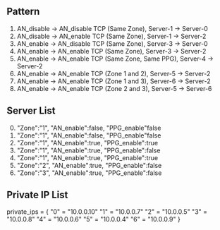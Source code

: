 ## Pattern

1. AN_disable -> AN_disable TCP (Same Zone), Server-1 -> Server-0
2. AN_disable -> AN_enable TCP (Same Zone), Server-1 -> Server-2
3. AN_enable -> AN_disable TCP (Same Zone), Server-3 -> Server-0
4. AN_enable -> AN_enable TCP (Same Zone), Server-3 -> Server-2
5. AN_enable -> AN_enable TCP (Same Zone, Same PPG), Server-4 -> Server-2
6. AN_enable -> AN_enable TCP (Zone 1 and 2), Server-5 -> Server-2
7. AN_enable -> AN_enable TCP (Zone 1 and 3), Server-6 -> Server-2
8. AN_enable -> AN_enable TCP (Zone 2 and 3), Server-5 -> Server-6

## Server List

0. "Zone":"1", "AN_enable":false, "PPG_enable"false
1. "Zone":"1", "AN_enable":false, "PPG_enable"false
2. "Zone":"1", "AN_enable":true, "PPG_enable":true
3. "Zone":"1", "AN_enable":true, "PPG_enable":false
4. "Zone":"1", "AN_enable":true, "PPG_enable":true
5. "Zone":"2", "AN_enable":true, "PPG_enable":false
6. "Zone":"3", "AN_enable":true, "PPG_enable":false

## Private IP List

private_ips = {
  "0" = "10.0.0.10"
  "1" = "10.0.0.7"
  "2" = "10.0.0.5"
  "3" = "10.0.0.8"
  "4" = "10.0.0.6"
  "5" = "10.0.0.4"
  "6" = "10.0.0.9"
}
